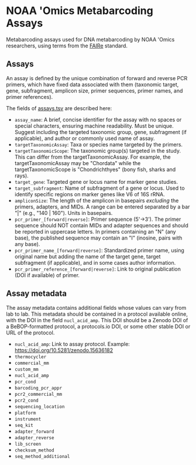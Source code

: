 # NOAA 'Omics Metabarcoding Assays

Metabarcoding assays used for DNA metabarcoding by NOAA 'Omics researchers, using terms from the [FAIRe](https://fair-edna.github.io) standard.

## Assays

An assay is defined by the unique combination of forward and reverse PCR primers, which have fixed data associated with them (taxonomic target, gene, subfragment, amplicon size, primer sequences, primer names, and primer references).

The fields of [assays.tsv](https://github.com/NOAA-Omics/noaa-omics-metabarcoding-assays/blob/main/assays.tsv) are described here:

- `assay_name`: A brief, concise identifier for the assay with no spaces or special characters, ensuring machine readability. Must be unique. Suggest including the targeted taxonomic group, gene, subfragment (if applicable), and author or commonly used name of assay.
- `targetTaxonomicAssay`: Taxa or species name targeted by the primers.
- `targetTaxonomicScope`: The taxonomic group(s) targeted in the study. This can differ from the targetTaxonomicAssay. For example, the targetTaxonomicAssay may be "Chordata" while the targetTaxonomicScope is "Chondrichthyes" (bony fish, sharks and rays).
- `target_gene`: Targeted gene or locus name for marker gene studies.
- `target_subfragment`: Name of subfragment of a gene or locus. Used to identify specific regions on marker genes like V6 of 16S rRNA.
- `ampliconSize`: The length of the amplicon in basepairs *excluding* the primers, adapters, and MIDs. A range can be entered separated by a bar "|" (e.g., "140 | 160"). Units in basepairs.
- `pcr_primer_[forward|reverse]`: Primer sequence (5'->3'). The primer sequence should NOT contain MIDs and adapter sequences and should be reported in uppercase letters. In primers containing an "N" (any base), the published sequence may contain an "I" (inosine, pairs with any base).
- `pcr_primer_name_[forward|reverse]`: Standardized primer name, using original name but adding the name of the target gene, target subfragment (if applicable), and in some cases author information.
- `pcr_primer_reference_[forward|reverse]`: Link to original publication (DOI if available) of primer.

## Assay metadata

The assay metadata contains additional fields whose values can vary from lab to lab. This metadata should be contained in a protocol available online, with the DOI in the field `nucl_acid_amp`. This DOI should be a Zenodo DOI of a BeBOP-formatted protocol, a protocols.io DOI, or some other stable DOI or URL of the protocol.

- `nucl_acid_amp`: Link to assay protocol. Example: https://doi.org/10.5281/zenodo.15636182
- `thermocycler`
- `commercial_mm`
- `custom_mm`
- `nucl_acid_amp`
- `pcr_cond`
- `barcoding_pcr_appr`
- `pcr2_commercial_mm`
- `pcr2_cond`
- `sequencing_location`
- `platform`
- `instrument`
- `seq_kit`
- `adapter_forward`
- `adapter_reverse`
- `lib_screen`
- `checksum_method`
- `seq_method_additional`
